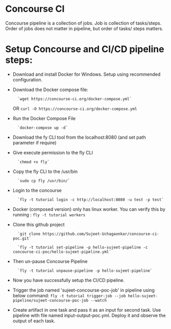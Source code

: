 # Concourse CI
  Concourse pipeline is a collection of jobs. Job is collection of tasks/steps.
  Order of jobs does not matter in pipeline, but order of tasks/ steps matters.

# Setup Concourse and CI/CD pipeline steps:

- Download and install Docker for Windows. Setup using recommended configuration.

- Download the Docker compose file:

        `wget https://concourse-ci.org/docker-compose.yml`
	OR  `curl -O https://concourse-ci.org/docker-compose.yml`
	
- Run the Docker Compose File

        `docker-compose up -d`

- Download the fy CLI tool from the localhost:8080 (and set path parameter if require)

- Give execute permission to the fly CLI

        `chmod +x fly`
- Copy the fly CLI to the /usr/bin

        `sudo cp fly /usr/bin/`
- Login to the concourse

        `fly -t tutorial login -c http://localhost:8080 -u test -p test`

- Docker (composed version) only has linux worker. You can verify this by running :
		`fly -t tutorial workers`
		
- Clone this github project

        `git clone https://github.com/Sujeet-Uchagaonkar/concourse-ci-poc.git`

        `fly -t tutorial set-pipeline -p hello-sujeet-pipeline -c concourse-ci-poc/hello-sujeet-pipeline.yml`

- Then un-pause Concourse Pipeline

        `fly -t tutorial unpause-pipeline -p hello-sujeet-pipeline`

- Now you have successfully setup the CI/CD pipeline.

- Trigger the job named 'sujeet-concourse-poc-job' in pipeline using below command:
		`fly -t tutorial trigger-job --job hello-sujeet-pipeline/sujeet-concourse-poc-job --watch`



- Create artifact in one task and pass it as an input for second task. Use pipeline with file named input-output-poc.yml.
  Deploy it and observe the output of each task.

